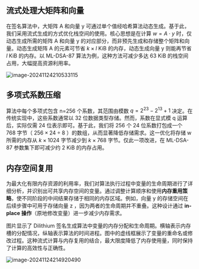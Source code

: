 ## **流式处理大矩阵和向量**

在签名算法中，大矩阵 A 和向量 y 可通过单个值经哈希算法动态生成。基于此，我们采用流式生成的方式优化栈空间的使用。核心思想是在计算 $w = A \cdot y$ 时，仅动态生成所需的矩阵 A 和向量 y 的对应部分，而非预先生成和存储整个矩阵和向量。动态生成矩阵 A 的元素可节省 $k \times l$ KiB 的内存，动态生成向量 y 则能再节省 $l$ KiB 的内存。以 ML-DSA-87 算法为例，这种方法可减少多达 63 KiB 的栈空间占用，大幅提高资源利用率。

![image-20241124210533115](https://ceyewan.oss-cn-beijing.aliyuncs.com/typora/image-20241124210533115.png)

## **多项式系数压缩**

算法中每个多项式包含 n=256 个系数，其范围由模数 $q = 2^{23} - 2^{13} + 1$ 决定。在传统实现中，这些系数通常以 32 位数据类型存储。然而，系数在显式模 q 运算后，实际仅需 24 位表示即可。基于此，我们将 256 个 24 位系数打包成一个 768 字节（ $256 \times 24 \div 8$ ）的数组，从而显著降低存储需求。这一优化将存储 w 所需的内存从 $k \times 1024$ 字节减少到 $k \times 768$ 字节。仅此一项改进，在 ML-DSA-87 参数集下即可减少约 2 KiB 的内存占用。

## **内存空间复用**

为最大化有限内存资源的利用率，我们对算法执行过程中变量的生命周期进行了详细分析，并识别出可共享内存空间的变量。通过调整计算顺序和使用**内存重用策略**，使不同阶段的中间结果存储于相同的内存区域。例如，向量 y 的存储空间在后续步骤中可用于存储向量 z ，因为两者的生命周期并不重叠。这种设计通过 **in-place 操作**（原地修改变量）进一步减少内存需求。

图片显示了 Dilithium 签名生成算法中变量的内存分配和生命周期。横轴表示内存槽的分配情况，纵轴表示算法的时间进程。图中的虚线框展示了变量的重命名或修改过程。这种流式计算与内存复用的结合，最大限度降低了内存使用量，同时保持了计算的高效性与正确性。

![image-20241124214920490](https://ceyewan.oss-cn-beijing.aliyuncs.com/typora/image-20241124214920490.png)
